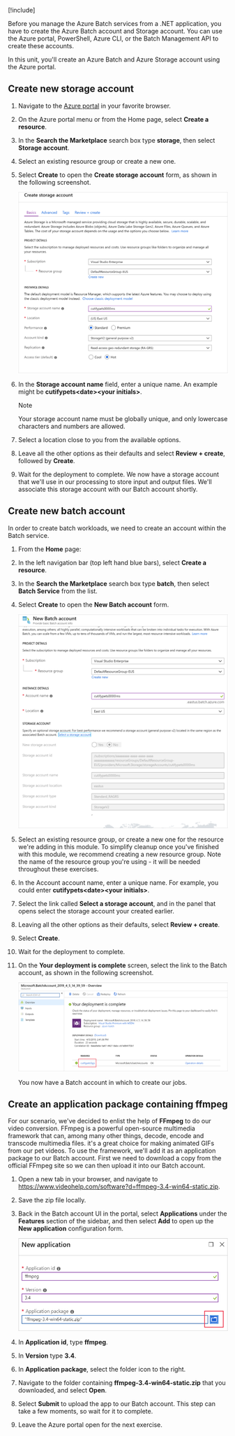 [!include[](../../../includes/azure-exercise-subscription-prerequisite.md)]

Before you manage the Azure Batch services from a .NET application, you have to create the Azure Batch account and Storage account. You can use the Azure portal, PowerShell, Azure CLI, or the Batch Management API to create these accounts.

In this unit, you'll create an Azure Batch and Azure Storage account using the Azure portal.

## Create new storage account

1. Navigate to the [Azure portal](https://portal.azure.com/learn.docs.microsoft.com?azure-portal=true) in your favorite browser.

1. On the Azure portal menu or from the Home page, select **Create a resource**.

1. In the **Search the Marketplace** search box type **storage**, then select **Storage account**.

1. Select an existing resource group or create a new one.

1. Select **Create** to open the **Create storage account** form, as shown in the following screenshot.

    ![Screenshot showing the create storage account form.](../media/3-create-storage-account.png)

1. In the **Storage account name** field, enter a unique name. An example might be **cutifypets\<date\>\<your initials\>**.

    > [!NOTE]
    > Your storage account name must be globally unique, and only lowercase characters and numbers are allowed.

1. Select a location close to you from the available options.

1. Leave all the other options as their defaults and select **Review + create**, followed by **Create**.

1. Wait for the deployment to complete. We now have a storage account that we'll use in our processing to store input and output files. We'll associate this storage account with our Batch account shortly.

## Create new batch account

In order to create batch workloads, we need to create an account within the Batch service.

1. From the **Home** page:

1. In the left navigation bar (top left hand blue bars), select **Create a resource**.

1. In the **Search the Marketplace** search box type **batch**, then select **Batch Service** from the list.

1. Select **Create** to open the **New Batch account** form.

    ![Screenshot showing the new batch account form.](../media/3-new-batch-service.png)

1. Select an existing resource group, or create a new one for the resource we're adding in this module. To simplify cleanup once you've finished with this module, we recommend creating a new resource group. Note the name of the resource group you're using - it will be needed throughout these exercises. 

1. In the Account account name, enter a unique name. For example, you could enter **cutifypets\<date\>\<your initials\>**.

1. Select the link called **Select a storage account**, and in the panel that opens select the storage account your created earlier.

1. Leaving all the other options as their defaults, select **Review + create**.

1. Select **Create**.

1. Wait for the deployment to complete.

1. On the **Your deployment is complete** screen, select the link to the Batch account, as shown in the following screenshot.

    ![Screenshot showing the deployment complete page, with the new Batch account highlighted.](../media/3-new-batch-service-created.png)

    You now have a Batch account in which to create our jobs. 

## Create an application package containing ffmpeg

For our scenario, we've decided to enlist the help of **FFmpeg** to do our video conversion. FFmpeg is a powerful open-source multimedia framework that can, among many other things, decode, encode and transcode multimedia files. it's a great choice for making animated GIFs from our pet videos.   To use the framework, we'll add it as an application package to our Batch account. First we need to download a copy from the official FFmpeg site so we can then upload it into our Batch account.

1. Open a new tab in your browser, and navigate to https://www.videohelp.com/software?d=ffmpeg-3.4-win64-static.zip.

1. Save the zip file locally.

1. Back in the Batch account UI in the portal, select **Applications** under the **Features** section of the sidebar, and then select **Add** to open up the **New application** configuration form.

    ![Screenshot showing the new application configuration form.](../media/3-add-application-to-batch.png)

1. In **Application id**, type **ffmpeg**.


1. In **Version** type **3.4**.

1. In **Application package**, select the folder icon to the right.

1. Navigate to the folder containing **ffmpeg-3.4-win64-static.zip** that you downloaded, and select **Open**.

1. Select **Submit** to upload the app to our Batch account. This step can take a few moments, so wait for it to complete. 

1. Leave the Azure portal open for the next exercise.
